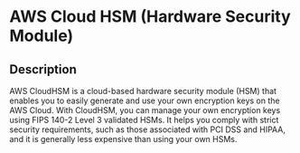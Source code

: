 # AWS Cloud HSM (Hardware Security Module)

## Description

AWS CloudHSM is a cloud-based hardware security module (HSM) that enables you to easily generate and use your own encryption keys on the AWS Cloud. With CloudHSM, you can manage your own encryption keys using FIPS 140-2 Level 3 validated HSMs. It helps you comply with strict security requirements, such as those associated with PCI DSS and HIPAA, and it is generally less expensive than using your own HSMs.
